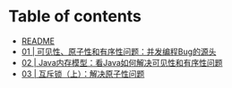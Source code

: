 # Table of contents

* [README](README.md)
* [01 | 可见性、原子性和有序性问题：并发编程Bug的源头](01-ke-jian-xing-yuan-zi-xing-he-you-xu-xing-wen-ti-bing-fa-bian-cheng-bug-de-yuan-tou.md)
* [02 | Java内存模型：看Java如何解决可见性和有序性问题](02-java-nei-cun-mo-xing-kan-java-ru-he-jie-jue-ke-jian-xing-he-you-xu-xing-wen-ti.md)
* [03 | 互斥锁（上）：解决原子性问题](03-hu-chi-suo-shang-jie-jue-yuan-zi-xing-wen-ti.md)
